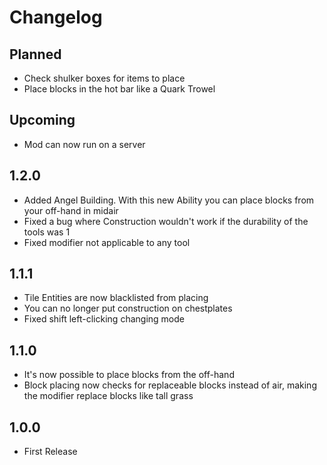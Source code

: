 # Changelog

## Planned
* Check shulker boxes for items to place
* Place blocks in the hot bar like a Quark Trowel

## Upcoming
* Mod can now run on a server

## 1.2.0
* Added Angel Building. With this new Ability you can place blocks from your off-hand in midair
* Fixed a bug where Construction wouldn't work if the durability of the tools was 1
* Fixed modifier not applicable to any tool

## 1.1.1
* Tile Entities are now blacklisted from placing
* You can no longer put construction on chestplates
* Fixed shift left-clicking changing mode 

## 1.1.0
* It's now possible to place blocks from the off-hand
* Block placing now checks for replaceable blocks instead of air, making the modifier replace blocks like tall grass

## 1.0.0
* First Release